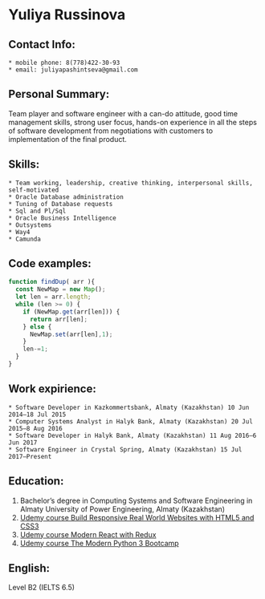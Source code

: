 # Yuliya Russinova

## Contact Info:
	* mobile phone: 8(778)422-30-93
	* email: juliyapashintseva@gmail.com

## Personal Summary:
   Team player and software engineer with a can-do attitude, good time management skills, strong user focus, hands-on experience in all the steps of software development from negotiations with customers to implementation of the final product.

## Skills:
	* Team working, leadership, creative thinking, interpersonal skills, self-motivated
	* Oracle Database administration
	* Tuning of Database requests
	* Sql and Pl/Sql
	* Oracle Business Intelligence 
	* Outsystems
	* Way4
	* Camunda

## Code examples:
```javascript
function findDup( arr ){
  const NewMap = new Map();
  let len = arr.length;
  while (len >= 0) {
    if (NewMap.get(arr[len])) {
      return arr[len];
    } else {
      NewMap.set(arr[len],1);
    }
    len-=1;
  }
}
```
## Work expirience:
	* Software Developer in Kazkommertsbank, Almaty (Kazakhstan) 10 Jun 2014–18 Jul 2015
	* Computer Systems Analyst in Halyk Bank, Almaty (Kazakhstan) 20 Jul 2015–8 Aug 2016
	* Software Developer in Halyk Bank, Almaty (Kazakhstan) 11 Aug 2016–6 Jun 2017
	* Software Engineer in Crystal Spring, Almaty (Kazakhstan) 15 Jul 2017–Present

## Education: 
1. Bachelor’s degree in Computing Systems and Software Engineering in Almaty University of Power Engineering, Almaty (Kazakhstan) 
2. [Udemy course Build Responsive Real World Websites with HTML5 and CSS3](https://www.udemy.com/certificate/UC-6c7e64a5-0e77-44ff-a512-4a82b9938af2/)
3. [Udemy course Modern React with Redux](https://www.udemy.com/certificate/UC-b6391e05-8d32-4603-a907-ffbcec2186ea/)
4. [Udemy course The Modern Python 3 Bootcamp](https://www.udemy.com/certificate/UC-CHFI412Z/)

## English:
Level B2 (IELTS 6.5)

